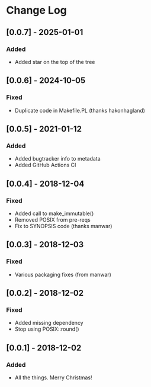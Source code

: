 # Change Log

## [0.0.7] - 2025-01-01

### Added

- Added star on the top of the tree

## [0.0.6] - 2024-10-05

### Fixed

- Duplicate code in Makefile.PL (thanks hakonhagland)

## [0.0.5] - 2021-01-12

### Added

- Added bugtracker info to metadata
- Added GitHub Actions CI

## [0.0.4] - 2018-12-04

### Fixed

- Added call to make_immutable()
- Removed POSIX from pre-reqs
- Fix to SYNOPSIS code (thanks manwar)

## [0.0.3] - 2018-12-03

### Fixed

- Various packaging fixes (from manwar)

## [0.0.2] - 2018-12-02

### Fixed

- Added missing dependency
- Stop using POSIX::round()

## [0.0.1] - 2018-12-02

### Added

- All the things. Merry Christmas!


